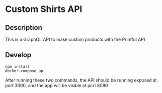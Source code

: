 # Custom Shirts API

## Description
This is a GraphQL API to make custom products with the Printful API

## Develop
```
npm install
docker-compose up
```
After running these two commands, the API should be running exposed at port 3000, and the app will be visible at port 8080
